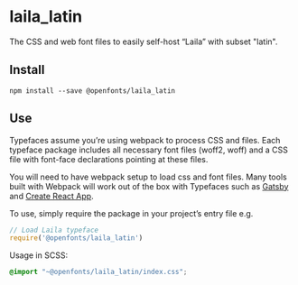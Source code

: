 
# laila_latin

The CSS and web font files to easily self-host “Laila” with subset "latin".

## Install

`npm install --save @openfonts/laila_latin`

## Use

Typefaces assume you’re using webpack to process CSS and files. Each typeface
package includes all necessary font files (woff2, woff) and a CSS file with
font-face declarations pointing at these files.

You will need to have webpack setup to load css and font files. Many tools built
with Webpack will work out of the box with Typefaces such as [Gatsby](https://github.com/gatsbyjs/gatsby)
and [Create React App](https://github.com/facebookincubator/create-react-app).

To use, simply require the package in your project’s entry file e.g.

```javascript
// Load Laila typeface
require('@openfonts/laila_latin')
```

Usage in SCSS:
```scss
@import "~@openfonts/laila_latin/index.css";
```

